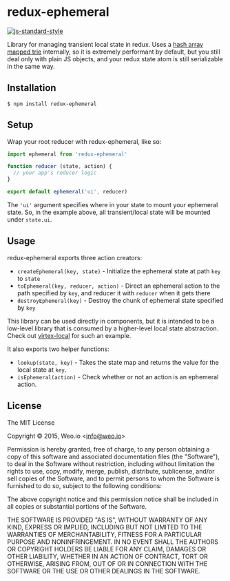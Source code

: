 
# redux-ephemeral

[![js-standard-style](https://img.shields.io/badge/code%20style-standard-brightgreen.svg?style=flat)](https://github.com/feross/standard)

Library for managing transient local state in redux. Uses a [hash array mapped trie](https://github.com/ashaffer/mini-hamt) internally, so it is extremely performant by default, but you still deal only with plain JS objects, and your redux state atom is still serializable in the same way.

## Installation

    $ npm install redux-ephemeral

## Setup

Wrap your root reducer with redux-ephemeral, like so:

```javascript
import ephemeral from 'redux-ephemeral'

function reducer (state, action) {
  // your app's reducer logic
}

export default ephemeral('ui', reducer)
```

The `'ui'` argument specifies where in your state to mount your ephemeral state. So, in the example above, all transient/local state will be mounted under `state.ui`.

## Usage

redux-ephemeral exports three action creators:

  * `createEphemeral(key, state)` - Initialize the ephemeral state at path `key` to `state`
  * `toEphemeral(key, reducer, action)` - Direct an ephemeral action to the path specified by `key`, and reducer it with `reducer` when it gets there
  * `destroyEphemeral(key)` - Destroy the chunk of ephemeral state specified by `key`

This library can be used directly in components, but it is intended to be a low-level library that is consumed by a higher-level local state abstraction.  Check out [virtex-local](https://github.com/ashaffer/virtex-local) for such an example.

It also exports two helper functions:

  * `lookup(state, key)` - Takes the state map and returns the value for the local state at `key`.
  * `isEphemeral(action)` - Check whether or not an action is an ephemeral action.

## License

The MIT License

Copyright &copy; 2015, Weo.io &lt;info@weo.io&gt;

Permission is hereby granted, free of charge, to any person obtaining a copy of this software and associated documentation files (the "Software"), to deal in the Software without restriction, including without limitation the rights to use, copy, modify, merge, publish, distribute, sublicense, and/or sell copies of the Software, and to permit persons to whom the Software is furnished to do so, subject to the following conditions:

The above copyright notice and this permission notice shall be included in all copies or substantial portions of the Software.

THE SOFTWARE IS PROVIDED "AS IS", WITHOUT WARRANTY OF ANY KIND, EXPRESS OR IMPLIED, INCLUDING BUT NOT LIMITED TO THE WARRANTIES OF MERCHANTABILITY, FITNESS FOR A PARTICULAR PURPOSE AND NONINFRINGEMENT. IN NO EVENT SHALL THE AUTHORS OR COPYRIGHT HOLDERS BE LIABLE FOR ANY CLAIM, DAMAGES OR OTHER LIABILITY, WHETHER IN AN ACTION OF CONTRACT, TORT OR OTHERWISE, ARISING FROM, OUT OF OR IN CONNECTION WITH THE SOFTWARE OR THE USE OR OTHER DEALINGS IN THE SOFTWARE.
